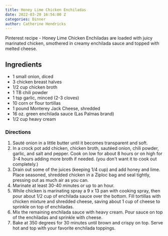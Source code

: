 ```yaml
---
title: Honey Lime Chicken Enchiladas
date: 2022-03-20 16:54:00 Z
categories: Dinner
author: Catherine Hendricks
---
```


Pinterest recipe - Honey Lime Chicken Enchiladas are loaded with juicy marinated chicken, smothered in creamy enchilada sauce and topped with melted cheese. 

## Ingredients
* 1 small onion, diced
* 3 chicken breast halves
* 1/2 cup chicken broth
* 1 TB chili powder
* 1 tsp garlic, minced (2-3 cloves)
* 10 corn or flour tortillas
* 1 pound Monterey Jack Cheese, shredded
* 16 oz. green enchilada sauce (Las Palmas brand)
* 1/2 cup heavy cream

### Directions
1. Sauté onion in a little butter until it becomes transparent and soft. 
2. In a crock pot add chicken, chicken broth, sautéed onion, chili powder, garlic, and salt and pepper. Cook on low for about 8 hours or on high for 3-4 hours adding more broth if needed. (you don't want it to cook out completely.)
3. Drain out some of the juices (keeping 1/4 cup) and add honey and lime. Place seasoned, shredded chicken in a Ziploc bag and seal tightly, pressing out as much air as you can. 
4. Marinate at least 30-40 minutes or up to an hour. 
5. While chicken is marinating spray a 9 x 13 pan with cooking spray, then pour about 1/2 cup of enchilada sauce over the bottom. Fill tortillas with chicken mixture and shredded cheese, saving about 1 cup of cheese to sprinkle on top of enchiladas.
6. Mix the remaining enchilada sauce with heavy cream. Pour sauce on top of the enchiladas and sprinkle with cheese.
7. Bake at 350 degrees for 30 minutes until brown and crispy on top. Serve hot and top with your favorite enchilada toppings. 

